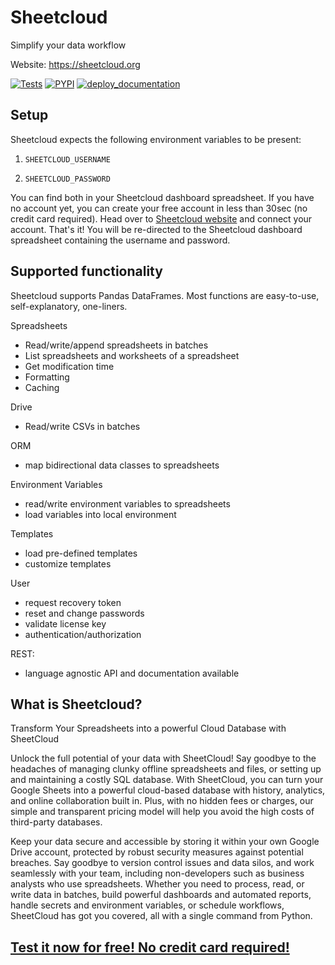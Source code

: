 # Sheetcloud

Simplify your data workflow

Website: https://sheetcloud.org

[![Tests](https://github.com/sheetcloud/sheetcloud/actions/workflows/continuous_integration.yml/badge.svg)](https://github.com/sheetcloud/sheetcloud/actions/workflows/continuous_integration.yml)
[![PYPI](https://github.com/sheetcloud/sheetcloud/actions/workflows/deploy_to_pypi.yml/badge.svg)](https://github.com/sheetcloud/sheetcloud/actions/workflows/deploy_to_pypi.yml)
[![deploy_documentation](https://github.com/sheetcloud/sheetcloud/actions/workflows/build_and_deploy_docs.yml/badge.svg)](https://github.com/sheetcloud/sheetcloud/actions/workflows/build_and_deploy_docs.yml)

## Setup

Sheetcloud expects the following environment variables to be present:

1. `SHEETCLOUD_USERNAME`

2. `SHEETCLOUD_PASSWORD`

You can find both in your Sheetcloud dashboard spreadsheet. If you have no account yet, you can create your free account in less than 30sec (no credit card required). Head over to [Sheetcloud website](https://sheetcloud.org) and connect your account. That's it! You will be re-directed to the Sheetcloud dashboard spreadsheet containing the username and password.

## Supported functionality

Sheetcloud supports Pandas DataFrames. Most functions are easy-to-use, self-explanatory, one-liners.

Spreadsheets

- Read/write/append spreadsheets in batches
- List spreadsheets and worksheets of a spreadsheet
- Get modification time
- Formatting
- Caching

Drive

- Read/write CSVs in batches

ORM

- map bidirectional data classes to spreadsheets

Environment Variables

- read/write environment variables to spreadsheets
- load variables into local environment

Templates

- load pre-defined templates
- customize templates

User

- request recovery token
- reset and change passwords
- validate license key
- authentication/authorization

REST:

- language agnostic API and documentation available

## What is Sheetcloud?

Transform Your Spreadsheets into a powerful Cloud Database with SheetCloud

Unlock the full potential of your data with SheetCloud! Say goodbye to the headaches of managing clunky offline spreadsheets and files, or setting up and maintaining a costly SQL database. With SheetCloud, you can turn your Google Sheets into a powerful cloud-based database with history, analytics, and online collaboration built in. Plus, with no hidden fees or charges, our simple and transparent pricing model will help you avoid the high costs of third-party databases.

Keep your data secure and accessible by storing it within your own Google Drive account, protected by robust security measures against potential breaches. Say goodbye to version control issues and data silos, and work seamlessly with your team, including non-developers such as business analysts who use spreadsheets. Whether you need to process, read, or write data in batches, build powerful dashboards and automated reports, handle secrets and environment variables, or schedule workflows, SheetCloud has got you covered, all with a single command from Python.

## [Test it now for free! No credit card required!](https://sheetcloud.org)
